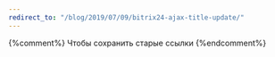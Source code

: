 ```yaml
---
redirect_to: "/blog/2019/07/09/bitrix24-ajax-title-update/"
---
```

{%comment%} Чтобы сохранить старые ссылки {%endcomment%}

